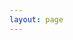```yaml
---
layout: page
---
```

<script setup>
import {
  VPTeamPage,
  VPTeamPageTitle,
  VPTeamMembers
} from 'vitepress/theme'

const members = [
    {
    avatar: '/yaohuaxiong.png',
    name: '姚华雄教授',
    title: '华中师范大学物联网协会指导老师、物联网工程系主任、物联网工程系党支部书记、物联网实验室主任',
    links: [
    ]
  },
    {
    avatar: 'https://github.com/jdccccc.png',
    name: 'jdccccc',
    title: '前物联网协会会长，现中科院计算所23级智能处理器研究生',
    links: [
      { icon: 'github', link: 'https://github.com/jdccccc' },
    ]
  },
  {
    avatar: 'https://github.com/Nick-JY.png',
    name: 'Nickal JY',
    title: '现物联网协会会长，华中师范大学计算机学院2021级物联网工程系',
    links: [
      { icon: 'github', link: 'https://github.com/Nick-JY' },
    ]
  },
  {
    avatar: 'https://github.com/fuxiaoiii.png',
    name: 'fuxiaoiii',
    title: '华中师范大学计算机学院2021级华为基地班',
    links: [
      { icon: 'github', link: 'https://github.com/fuxiaoiii' },
    ]
  },
  {
    avatar: 'https://github.com/chengkhen.png',
    name: 'chengkhen',
    title: '华中师范大学计算机学院2021级计算机科学与技术系',
    links: [
      { icon: 'github', link: 'https://github.com/chengkhen' },
    ]
  },
  {
    avatar: 'https://github.com/sandeulllll.png',
    name: 'sandeulllll',
    title: '华中师范大学计算机学院2021级计算机科学与技术系',
    links: [
      { icon: 'github', link: 'https://github.com/sandeulllll' },
    ]
  },
  {
    avatar: 'https://github.com/LSJZXY.png',
    name: 'LSJZXY',
    title: '华中师范大学计算机学院2021级计算机科学与技术系',
    links: [
      { icon: 'github', link: 'https://github.com/LSJZXY' },
    ]
  },
  {
    avatar: 'https://github.com/Ycsir510.png',
    name: 'Ycsir510',
    title: '华中师范大学计算机学院2021级计算机科学与技术系',
    links: [
      { icon: 'github', link: 'https://github.com/Ycsir510' },
    ]
  },
  {
    avatar: 'https://github.com/Nutcra-yu.png',
    name: 'Nutcra-yu',
    title: '华中师范大学计算机学院2021级计算机科学与技术系、木犀团队安卓组组长',
    links: [
      { icon: 'github', link: 'https://github.com/Nutcra-yu' },
    ]
  },
  {
    avatar: 'https://github.com/Eazinqi.png',
    name: 'Eazinqi',
    title: '华中师范大学计算机学院2021级计算机科学与技术系',
    links: [
      { icon: 'github', link: 'https://github.com/Eazinqi' },
    ]
  },
  {
    avatar: 'https://github.com/fograinwater.png',
    name: 'fograinwater',
    title: '华中师范大学计算机学院2021级华为基地班',
    links: [
      { icon: 'github', link: 'https://github.com/fograinwater' },
    ]
  },
  {
    avatar: 'https://github.com/RuthlessZhang.png',
    name: 'RuthlessZhang',
    title: '华中师范大学计算机学院2021级计算机科学与技术系',
    links: [
      { icon: 'github', link: 'https://github.com/RuthlessZhang' },
    ]
  },
  {
    avatar: 'https://github.com/patataaaaaaaaa.png',
    name: 'patataaaaaaaaa',
    title: '华中师范大学计算机学院2021级计算机科学与技术系',
    links: [
      { icon: 'github', link: 'https://github.com/RuthlessZhang' },
    ]
  },
]
</script>

<VPTeamPage>
  <VPTeamPageTitle>
    <template #title>
      IOT Members
    </template>
    <template #lead>
        物联网协会成员
    </template>
  </VPTeamPageTitle>
  <VPTeamMembers
    size="small"
    :members="members"
  />
</VPTeamPage>
